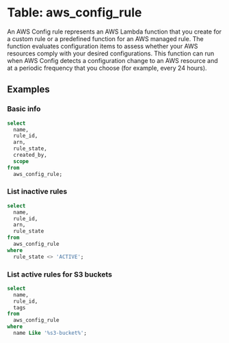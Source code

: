 # Table: aws_config_rule

An AWS Config rule represents an AWS Lambda function that you create for a custom rule or a predefined function for an AWS managed rule. The function evaluates configuration items to assess whether your AWS resources comply with your desired configurations. This function can run when AWS Config detects a configuration change to an AWS resource and at a periodic frequency that you choose (for example, every 24 hours).

## Examples

### Basic info

```sql
select
  name,
  rule_id,
  arn,
  rule_state,
  created_by,
  scope
from
  aws_config_rule;
```

### List inactive rules

```sql
select
  name,
  rule_id,
  arn,
  rule_state 
from 
  aws_config_rule
where
  rule_state <> 'ACTIVE';
```

### List active rules for S3 buckets

```sql
select
  name,
  rule_id,
  tags
from
  aws_config_rule
where
  name Like '%s3-bucket%';
```
